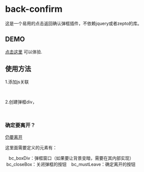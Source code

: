 # back-confirm

这是一个易用的点击返回确认弹框插件，不依赖jquery或者zepto的库。


## DEMO 
 [点击这里](https://derekchou.com/lab/back-firm/index.html) 可以体验.

## 使用方法

1.添加js关联

    <script type="text/javascript" src="back-confirm.js"></script>

2.创建弹框div，

    <div class="layer-rec-wp" id="bc_boxDiv">
			<a href="javascript:void(0)" id="bc_closeBox" class="layer-rec-close"></a>
			<h3 class="title">确定要离开？</h3>
			<div class="layer-rec-btns">
				<a href="javascript:void(0)" id="bc_mustLeave" class="btn-leave">仍要离开</a>
			</div>
		</div>

这里面需要定义的元素有：

    bc_boxDiv：弹框窗口（如果要让背景变暗，需要在其内部实现）
    bc_closeBox：关闭弹框的按钮
    bc_mustLeave：确定离开的按钮

